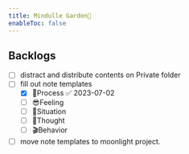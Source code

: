 ```yaml
---
title: Mindulle Garden🌱
enableToc: false
---
```

## Backlogs
- [ ] distract and distribute contents on Private folder
- [ ] fill out note templates
	- [x] 🚠Process ✅ 2023-07-02
	- [ ] 😎Feeling
	- [ ] 🦨Situation
	- [ ] 💭Thought
	- [ ] 🎬Behavior
- [ ] move note templates to moonlight project.